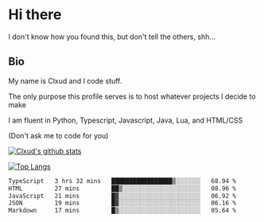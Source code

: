 

# Hi there
I don't know how you found this, but don't tell the others, shh...

## Bio
My name is Clxud and I code stuff.

The only purpose this profile serves is to host whatever projects I decide to make

I am fluent in Python, Typescript, Javascript, Java, Lua, and HTML/CSS



(Don't ask me to code for you)

[![Clxud's github stats](https://github-readme-stats.vercel.app/api?username=cloudwithax&count_private=true&theme=dark&show_icons=true)](https://github.com/anuraghazra/github-readme-stats) 

[![Top Langs](https://github-readme-stats.vercel.app/api/top-langs/?username=cloudwithax&theme=dark)](https://github.com/anuraghazra/github-readme-stats)

<!--START_SECTION:waka-->

```txt
TypeScript   3 hrs 32 mins   █████████████████▒░░░░░░░   68.94 %
HTML         27 mins         ██▒░░░░░░░░░░░░░░░░░░░░░░   08.96 %
JavaScript   21 mins         █▓░░░░░░░░░░░░░░░░░░░░░░░   06.92 %
JSON         19 mins         █▓░░░░░░░░░░░░░░░░░░░░░░░   06.16 %
Markdown     17 mins         █▒░░░░░░░░░░░░░░░░░░░░░░░   05.64 %
```

<!--END_SECTION:waka-->







